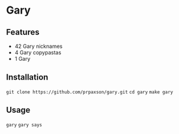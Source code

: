 # Gary
## Features
- 42 Gary nicknames
- 4 Gary copypastas
- 1 Gary
## Installation
`git clone https://github.com/prpaxson/gary.git`
`cd gary`
`make gary`
## Usage
`gary`
`gary says`
